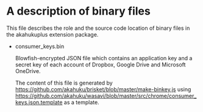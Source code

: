 A description of binary files
=============================

This file describes the role and the source code location of binary files in
the akahukuplus extension package.

* consumer_keys.bin

  Blowfish-encrypted JSON file which contains an application key and a secret
  key of each account of Dropbox, Google Drive and Microsoft OneDrive.

  The content of this file is generated
  by <https://github.com/akahuku/brisket/blob/master/make-binkey.js>
  using <https://github.com/akahuku/wasavi/blob/master/src/chrome/consumer_keys.json.template> as a template.
